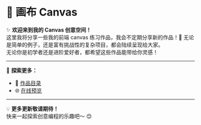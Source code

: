 # 🎨 画布 Canvas

✨ **欢迎来到我的 Canvas 创意空间！**  
这里我将分享一些我的前端 canvas 练习作品，我会不定期分享新的作品！🎨 无论是简单的例子，还是富有挑战性的复杂项目，都会陆续呈现给大家。  
无论你是初学者还是进阶爱好者，都希望这些作品能带给你灵感！

---

🔗 **探索更多：**
- 📂 [作品目录](https://github.com/heyManNice/htmlCanvas/tree/main/src)  
- 🌐 [在线预览](https://heymannice.github.io/htmlCanvas/)

---

💡 **更多更新敬请期待！**  
快来一起探索创意编程的乐趣吧～ 😊
